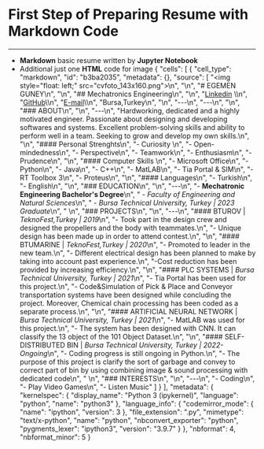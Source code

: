 # First Step of Preparing Resume with Markdown Code
---
- **Markdown** basic resume written by **Jupyter Notebook**
- Additional just one **HTML** code for image
{
 "cells": [
  {
   "cell_type": "markdown",
   "id": "b3ba2035",
   "metadata": {},
   "source": [
    "<img style=\"float: left;\" src=\"cvfoto_143x160.png\">\n",
    "\n",
    "# EGEMEN GUNEY\n",
    "\n",
    "## Mechatronics Engineering\n",
    "\n",
    "[Linkedin](https://www.linkedin.com/in/egemenguney/) \\\n",
    "[GitHub](https://github.com/egmngny)\\\n",
    "[E-mail](mailto:egemenguney@gmail.com)\\\n",
    "Bursa,Turkey\n",
    "\n",
    "---\n",
    "---\n",
    "\n",
    "### ABOUT\n",
    "\n",
    "---\n",
    "Hardworking, dedicated and a highly motivated engineer. Passionate about designing and developing softwares and systems. Excellent problem-solving skills and ability to perform well in a team. Seeking to grow and develop my own skills.\n",
    "\n",
    "#### Personal Strenghts\n",
    "- Curiosity \n",
    "- Open-mindedness\n",
    "- Perspective\n",
    "- Teamwork\n",
    "- Enthusiasm\n",
    "- Prudence\n",
    "\n",
    "#### Computer Skills \n",
    "- Microsoft Office\n",
    "- Python\n",
    "- Java\n",
    "- C++\n",
    "- MatLAB\n",
    "- Tia Portal & SIM\n",
    "- RT Toolbox 3\n",
    "- Proteus\n",
    "\n",
    "#### Languages\n",
    "- Turkish\n",
    "- English\n",
    "\n",
    "### EDUCATION\n",
    "\n",
    "---\n",
    "- **Mechatronic Engineering Bachelor's Degree**\n",
    "    - *Faculty of Engineering and Natural Sciences*\n",
    "    - *Bursa Technical University, Turkey | 2023 Graduate*\n",
    "    \n",
    "### PROJECTS\n",
    "\n",
    "---\n",
    "#### BTUROV | *TeknoFest,Turkey | 2019*\n",
    "- Took part in the design crew and designed the propellers and the body with teammates.\n",
    "- Unique design has been made up in order to attend contest.\n",
    "\n",
    "#### BTUMARINE | *TeknoFest,Turkey | 2020*\n",
    "- Promoted to leader in the new team.\n",
    "- Different electrical design has been planned to make by taking into account past experience.\n",
    "-Cost reduction has been provided by increasing efficiency.\n",
    "\n",
    "#### PLC SYSTEMS | *Bursa Technical University, Turkey | 2021*\n",
    "- Tia Portal has been used for this project.\n",
    "- Code&Simulation of Pick & Place and Conveyor transportation systems have been designed while concluding the project. Moreover, Chemical chain processing has been coded as a separate process.\n",
    "\n",
    "#### ARTIFICIAL NEURAL NETWORK | *Bursa Technical University, Turkey | 2021*\n",
    "- MatLAB was used for this project.\n",
    "- The system has been designed with CNN. It can classify the 13 object of the 101 Object Dataset.\n",
    "\n",
    "#### SELF-DISTRIBUTED BIN | *Bursa Technical University, Turkey | 2022-Ongoing*\n",
    "- Coding progress is still ongoing in Python.\n",
    "- The purpose of this project is clarify the sort of garbage and convey to correct part of bin by using combining image & sound processing with dedicated code\n",
    "   \n",
    "### INTERESTS\n",
    "\n",
    "---\n",
    "- Coding\n",
    "- Play Video Games\n",
    "- Listen Music"
   ]
  }
 ],
 "metadata": {
  "kernelspec": {
   "display_name": "Python 3 (ipykernel)",
   "language": "python",
   "name": "python3"
  },
  "language_info": {
   "codemirror_mode": {
    "name": "ipython",
    "version": 3
   },
   "file_extension": ".py",
   "mimetype": "text/x-python",
   "name": "python",
   "nbconvert_exporter": "python",
   "pygments_lexer": "ipython3",
   "version": "3.9.7"
  }
 },
 "nbformat": 4,
 "nbformat_minor": 5
}
